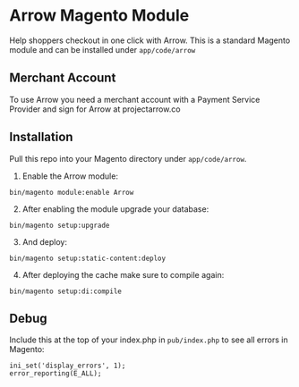 # Arrow Magento Module

Help shoppers checkout in one click with Arrow.
This is a standard Magento module and can be installed under `app/code/arrow`

## Merchant Account

To use Arrow you need a merchant account with a Payment Service Provider and sign for Arrow at projectarrow.co

## Installation

Pull this repo into your Magento directory under `app/code/arrow`.

1. Enable the Arrow module:
```
bin/magento module:enable Arrow
```

2. After enabling the module upgrade your database:
```
bin/magento setup:upgrade
```

3. And deploy:
```
bin/magento setup:static-content:deploy
```

4. After deploying the cache make sure to compile again:
```
bin/magento setup:di:compile
```

## Debug

Include this at the top of your index.php in `pub/index.php` to see all errors in Magento:
```
ini_set('display_errors', 1);
error_reporting(E_ALL);
```